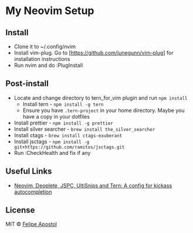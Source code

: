 # My Neovim Setup

## Install

- Clone it to ~/.config/nvim
- Install vim-plug. Go to [https://github.com/junegunn/vim-plug] for installation instructions
- Run nvim and do :PlugInstall

## Post-install
- Locate and change directory to tern_for_vim plugin and run `npm install`
  - Install tern - `npm install -g tern`
  - Ensure you have `.tern-project` in your home directory. Maybe you have a copy in your dotfiles
- Install prettier - `npm install -g prettier`
- Install silver searcher - `brew install the_silver_searcher`
- Install ctags - `brew install ctags-exuberant`
- Install jsctags - `npm install -g git+https://github.com/ramitos/jsctags.git`
- Run :CheckHealth and fix if any

## Useful Links
- [Neovim, Deoplete, JSPC, UltiSnips and Tern: A config for kickass autocompletion](https://www.gregjs.com/vim/2016/neovim-deoplete-jspc-ultisnips-and-tern-a-config-for-kickass-autocompletion/)

## License

MIT © [Felipe Apostol](https://github.com/flipjs)
